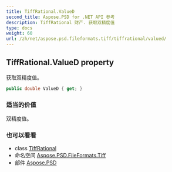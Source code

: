 ```yaml
---
title: TiffRational.ValueD
second_title: Aspose.PSD for .NET API 参考
description: TiffRational 财产. 获取双精度值
type: docs
weight: 60
url: /zh/net/aspose.psd.fileformats.tiff/tiffrational/valued/
---
```

## TiffRational.ValueD property

获取双精度值。

```csharp
public double ValueD { get; }
```

### 适当的价值

双精度值。

### 也可以看看

* class [TiffRational](../)
* 命名空间 [Aspose.PSD.FileFormats.Tiff](../../tiffrational/)
* 部件 [Aspose.PSD](../../../)


